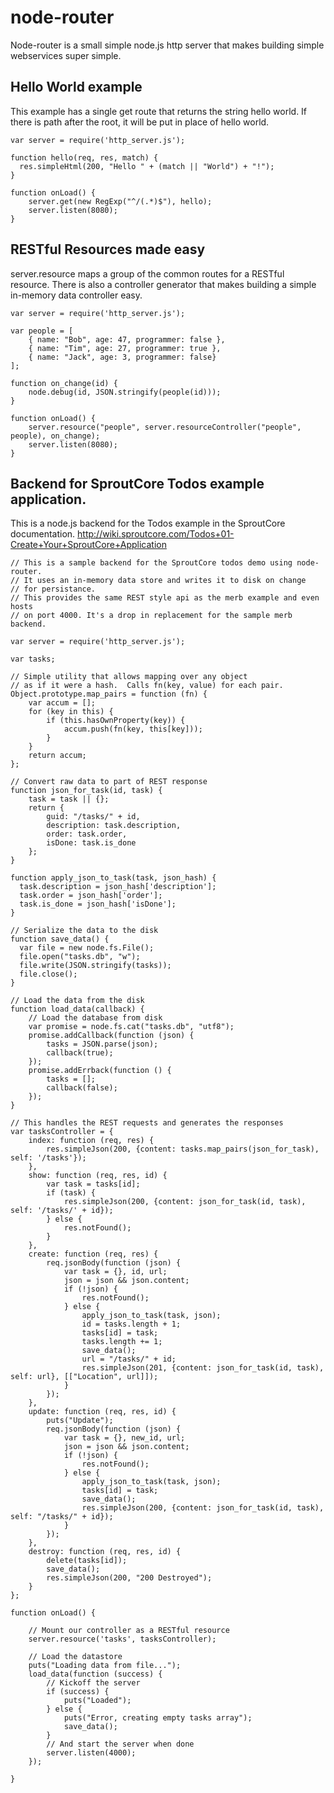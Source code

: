 # node-router

Node-router is a small simple node.js http server that makes building simple webservices super simple.

## Hello World example

This example has a single get route that returns the string hello world.  If there is path after
the root, it will be put in place of hello world.

    var server = require('http_server.js');

    function hello(req, res, match) {
      res.simpleHtml(200, "Hello " + (match || "World") + "!");
    }

    function onLoad() {
    	server.get(new RegExp("^/(.*)$"), hello);
    	server.listen(8080);
    }

## RESTful Resources made easy

server.resource maps a group of the common routes for a RESTful resource.  There is also a 
controller generator that makes building a simple in-memory data controller easy.

    var server = require('http_server.js');

    var people = [
    	{ name: "Bob", age: 47, programmer: false },
    	{ name: "Tim", age: 27, programmer: true },
    	{ name: "Jack", age: 3, programmer: false}
    ];

    function on_change(id) {
    	node.debug(id, JSON.stringify(people(id)));
    }

    function onLoad() {
    	server.resource("people", server.resourceController("people", people), on_change);
    	server.listen(8080);
    }

## Backend for SproutCore Todos example application.

This is a node.js backend for the Todos example in the SproutCore documentation.
<http://wiki.sproutcore.com/Todos+01-Create+Your+SproutCore+Application>

    // This is a sample backend for the SproutCore todos demo using node-router.
    // It uses an in-memory data store and writes it to disk on change
    // for persistance.
    // This provides the same REST style api as the merb example and even hosts
    // on port 4000. It's a drop in replacement for the sample merb backend.

    var server = require('http_server.js');

    var tasks;

    // Simple utility that allows mapping over any object
    // as if it were a hash.  Calls fn(key, value) for each pair.
    Object.prototype.map_pairs = function (fn) {
    	var accum = [];
    	for (key in this) {
    		if (this.hasOwnProperty(key)) {
    			accum.push(fn(key, this[key]));
    		}
    	}
    	return accum;
    };

    // Convert raw data to part of REST response
    function json_for_task(id, task) {
    	task = task || {};
    	return {
    		guid: "/tasks/" + id,
    		description: task.description,
    		order: task.order,
    		isDone: task.is_done
    	};
    }

    function apply_json_to_task(task, json_hash) {
      task.description = json_hash['description'];
      task.order = json_hash['order'];
      task.is_done = json_hash['isDone'];
    }

    // Serialize the data to the disk
    function save_data() {
      var file = new node.fs.File();
      file.open("tasks.db", "w");
      file.write(JSON.stringify(tasks));
      file.close();
    }

    // Load the data from the disk
    function load_data(callback) {
    	// Load the database from disk
    	var promise = node.fs.cat("tasks.db", "utf8");
    	promise.addCallback(function (json) {
    		tasks = JSON.parse(json);
    		callback(true);
    	});
    	promise.addErrback(function () {
    		tasks = [];
    		callback(false);
    	});
    }

    // This handles the REST requests and generates the responses
    var tasksController = {
    	index: function (req, res) {
    		res.simpleJson(200, {content: tasks.map_pairs(json_for_task), self: '/tasks'});
    	},
    	show: function (req, res, id) {
    		var task = tasks[id];
    		if (task) {
    			res.simpleJson(200, {content: json_for_task(id, task), self: '/tasks/' + id});
    		} else {
    			res.notFound();
    		}
    	},
    	create: function (req, res) {
    		req.jsonBody(function (json) {
    			var task = {}, id, url;
    			json = json && json.content;
    			if (!json) {
    				res.notFound();
    			} else {
    				apply_json_to_task(task, json);
    				id = tasks.length + 1;
    				tasks[id] = task;
    				tasks.length += 1;
    				save_data();
    				url = "/tasks/" + id;
    				res.simpleJson(201, {content: json_for_task(id, task), self: url}, [["Location", url]]);
    			}
    		});
    	},
    	update: function (req, res, id) {
    		puts("Update");
    		req.jsonBody(function (json) {
    			var task = {}, new_id, url;
    			json = json && json.content;
    			if (!json) {
    				res.notFound();
    			} else {
    				apply_json_to_task(task, json);
    				tasks[id] = task;
    				save_data();
    				res.simpleJson(200, {content: json_for_task(id, task), self: "/tasks/" + id});
    			}
    		});
    	},
    	destroy: function (req, res, id) {
    		delete(tasks[id]);
    		save_data();
    		res.simpleJson(200, "200 Destroyed");
    	}
    };

    function onLoad() {
	
    	// Mount our controller as a RESTful resource
    	server.resource('tasks', tasksController);
	
    	// Load the datastore
    	puts("Loading data from file...");
    	load_data(function (success) {
    		// Kickoff the server
    		if (success) {
    			puts("Loaded");
    		} else {
    			puts("Error, creating empty tasks array");
    			save_data();
    		}
    		// And start the server when done
    		server.listen(4000);
    	});
 
    }
